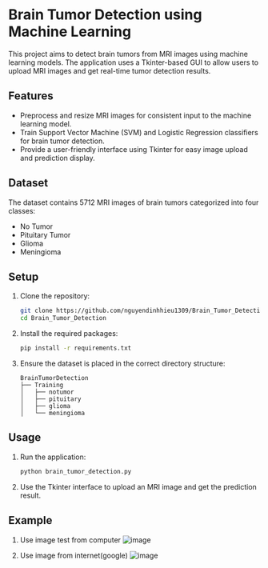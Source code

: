 # Brain Tumor Detection using Machine Learning

This project aims to detect brain tumors from MRI images using machine learning models. The application uses a Tkinter-based GUI to allow users to upload MRI images and get real-time tumor detection results.

## Features

- Preprocess and resize MRI images for consistent input to the machine learning model.
- Train Support Vector Machine (SVM) and Logistic Regression classifiers for brain tumor detection.
- Provide a user-friendly interface using Tkinter for easy image upload and prediction display.

## Dataset

The dataset contains 5712 MRI images of brain tumors categorized into four classes:
- No Tumor
- Pituitary Tumor
- Glioma
- Meningioma

## Setup

1. Clone the repository:
    ```sh
    git clone https://github.com/nguyendinhhieu1309/Brain_Tumor_Detection.git
    cd Brain_Tumor_Detection
    ```

2. Install the required packages:
    ```sh
    pip install -r requirements.txt
    ```

3. Ensure the dataset is placed in the correct directory structure:
    ```
    BrainTumorDetection
    ├── Training
    │   ├── notumor
    │   ├── pituitary
    │   ├── glioma
    │   └── meningioma
    ```

## Usage

1. Run the application:
    ```sh
    python brain_tumor_detection.py
    ```

2. Use the Tkinter interface to upload an MRI image and get the prediction result.
## Example
1. Use image test from computer
   ![image](https://github.com/nguyendinhhieu1309/Brain_Tumor_Detection/assets/163109800/21196894-473d-4fb3-97bf-4b5171b9dafd)

2. Use image from internet(google)
   ![image](https://github.com/nguyendinhhieu1309/Brain_Tumor_Detection/assets/163109800/8aebdc3b-b93d-4b9a-9c5a-57d2b7200718)

